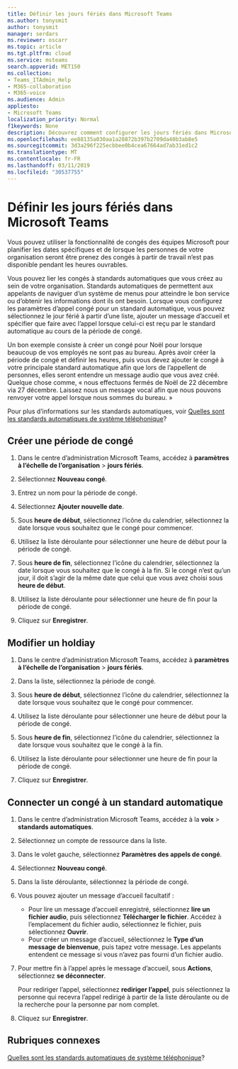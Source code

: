 ```yaml
---
title: Définir les jours fériés dans Microsoft Teams
ms.author: tonysmit
author: tonysmit
manager: serdars
ms.reviewer: oscarr
ms.topic: article
ms.tgt.pltfrm: cloud
ms.service: msteams
search.appverid: MET150
ms.collection:
- Teams_ITAdmin_Help
- M365-collaboration
- M365-voice
ms.audience: Admin
appliesto:
- Microsoft Teams
localization_priority: Normal
f1keywords: None
description: Découvrez comment configurer les jours fériés dans Microsoft Teams et les connecter à votre standard automatique.
ms.openlocfilehash: ee88135a030aa1a20872b397b2709da40b3ab8e5
ms.sourcegitcommit: 3d3a296f225ecbbee0b4cea67664ad7ab31ed1c2
ms.translationtype: MT
ms.contentlocale: fr-FR
ms.lasthandoff: 03/11/2019
ms.locfileid: "30537755"
---
```

# <a name="set-up-holidays-in-microsoft-teams"></a>Définir les jours fériés dans Microsoft Teams

Vous pouvez utiliser la fonctionnalité de congés des équipes Microsoft pour planifier les dates spécifiques et de lorsque les personnes de votre organisation seront être prenez des congés à partir de travail n’est pas disponible pendant les heures ouvrables. 

Vous pouvez lier les congés à standards automatiques que vous créez au sein de votre organisation. Standards automatiques de permettent aux appelants de naviguer d’un système de menus pour atteindre le bon service ou d’obtenir les informations dont ils ont besoin. Lorsque vous configurez les paramètres d’appel congé pour un standard automatique, vous pouvez sélectionnez le jour férié à partir d’une liste, ajouter un message d’accueil et spécifier que faire avec l’appel lorsque celui-ci est reçu par le standard automatique au cours de la période de congé.

Un bon exemple consiste à créer un congé pour Noël pour lorsque beaucoup de vos employés ne sont pas au bureau. Après avoir créer la période de congé et définir les heures, puis vous devez ajouter le congé à votre principale standard automatique afin que lors de l’appellent de personnes, elles seront entendre un message audio que vous avez créé. Quelque chose comme, « nous effectuons fermés de Noël de 22 décembre via 27 décembre. Laissez nous un message vocal afin que nous pouvons renvoyer votre appel lorsque nous sommes du bureau. »

Pour plus d’informations sur les standards automatiques, voir [Quelles sont les standards automatiques de système téléphonique](what-are-phone-system-auto-attendants.md)?  

## <a name="create-a-holiday"></a>Créer une période de congé

1. Dans le centre d’administration Microsoft Teams, accédez à **paramètres à l’échelle de l’organisation** > **jours fériés**.

2. Sélectionnez **Nouveau congé**.

3. Entrez un nom pour la période de congé.

4. Sélectionnez **Ajouter nouvelle date**.

5. Sous **heure de début**, sélectionnez l’icône du calendrier, sélectionnez la date lorsque vous souhaitez que le congé pour commencer.

6. Utilisez la liste déroulante pour sélectionner une heure de début pour la période de congé.

7. Sous **heure de fin**, sélectionnez l’icône du calendrier, sélectionnez la date lorsque vous souhaitez que le congé à la fin. Si le congé n’est qu’un jour, il doit s’agir de la même date que celui que vous avez choisi sous **heure de début**.

8. Utilisez la liste déroulante pour sélectionner une heure de fin pour la période de congé.

9. Cliquez sur **Enregistrer**.

## <a name="change-a-holdiay"></a>Modifier un holdiay

1. Dans le centre d’administration Microsoft Teams, accédez à **paramètres à l’échelle de l’organisation** > **jours fériés**.

2. Dans la liste, sélectionnez la période de congé.

3. Sous **heure de début**, sélectionnez l’icône du calendrier, sélectionnez la date lorsque vous souhaitez que le congé pour commencer.

4. Utilisez la liste déroulante pour sélectionner une heure de début pour la période de congé.

5. Sous **heure de fin**, sélectionnez l’icône du calendrier, sélectionnez la date lorsque vous souhaitez que le congé à la fin. 

6. Utilisez la liste déroulante pour sélectionner une heure de fin pour la période de congé.

7. Cliquez sur **Enregistrer**.

## <a name="connect-a-holiday-to-an-auto-attendant"></a>Connecter un congé à un standard automatique

1. Dans le centre d’administration Microsoft Teams, accédez à la **voix** > **standards automatiques**.
2. Sélectionnez un compte de ressource dans la liste.
3. Dans le volet gauche, sélectionnez **Paramètres des appels de congé**.
4. Sélectionnez **Nouveau congé**.
5. Dans la liste déroulante, sélectionnez la période de congé.
6. Vous pouvez ajouter un message d’accueil facultatif :
    - Pour lire un message d’accueil enregistré, sélectionnez **lire un fichier audio**, puis sélectionnez **Télécharger le fichier**. Accédez à l’emplacement du fichier audio, sélectionnez le fichier, puis sélectionnez **Ouvrir**.
    - Pour créer un message d’accueil, sélectionnez le **Type d’un message de bienvenue**, puis tapez votre message. Les appelants entendent ce message si vous n’avez pas fourni d’un fichier audio.
7. Pour mettre fin à l’appel après le message d’accueil, sous **Actions**, sélectionnez **se déconnecter**. 

    Pour rediriger l’appel, sélectionnez **rediriger l’appel**, puis sélectionnez la personne qui recevra l’appel redirigé à partir de la liste déroulante ou de la recherche pour la personne par nom complet.
8. Cliquez sur **Enregistrer**.

## <a name="related-topics"></a>Rubriques connexes

[Quelles sont les standards automatiques de système téléphonique](what-are-phone-system-auto-attendants.md)?